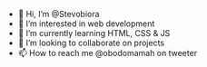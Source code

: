 - 👋 Hi, I’m @Stevobiora
- 👀 I’m interested in web development
- 🌱 I’m currently learning HTML, CSS & JS
- 💞️ I’m looking to collaborate on projects
- 📫 How to reach me  @obodomamah on tweeter

<!---
Stevobiora/Stevobiora is a ✨ special ✨ repository because its `README.md` (this file) appears on your GitHub profile.
You can click the Preview link to take a look at your changes.
--->
